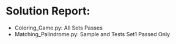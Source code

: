 # Solution Report:

- Coloring_Game.py: All Sets Passes
- Matching_Palindrome.py: Sample and Tests Set1 Passed Only
